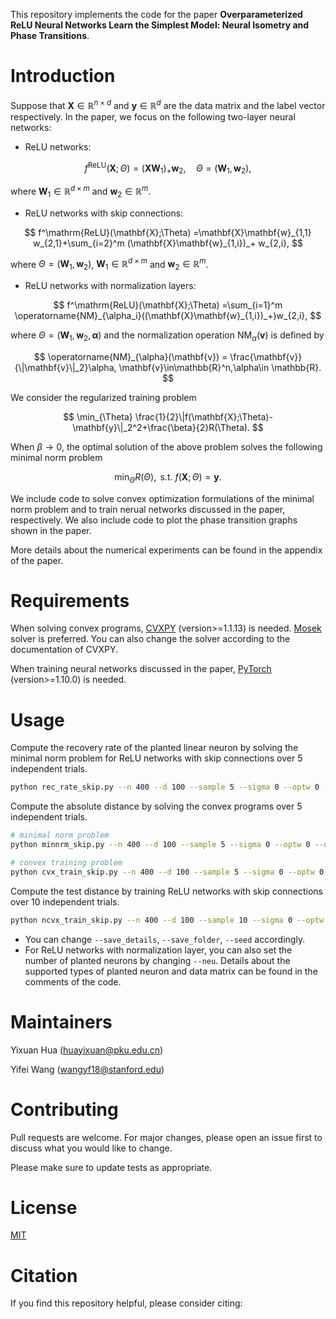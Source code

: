 This repository implements the code for the paper **Overparameterized ReLU Neural Networks Learn the Simplest Model: Neural Isometry and Phase Transitions**.

# Introduction

Suppose that $\mathbf{X}\in \mathbb{R}^{n\times d}$ and $\mathbf{y}\in \mathbb{R}^d$ are the data matrix and the label vector respectively. In the paper, we focus on the following two-layer neural networks:

- ReLU networks:

  
$$
f^\mathrm{ReLU}(\mathbf{X};\Theta) ={(\mathbf{X}{\mathbf{W}}_1)}_+{\mathbf{w}}_2, \quad \Theta = (\mathbf{W}_1,\mathbf{w}_2),
$$


where $\mathbf{W}_1\in \mathbb{R}^{d\times m}$ and $\mathbf{w}_2\in \mathbb{R}^{m}$.

- ReLU networks with skip connections:

  
$$
f^\mathrm{ReLU}(\mathbf{X};\Theta) =\mathbf{X}\mathbf{w}_{1,1} w_{2,1}+\sum_{i=2}^m (\mathbf{X}\mathbf{w}_{1,i})_+ w_{2,i},
$$


where $\Theta = (\mathbf{W}_1,\mathbf{w}_2)$, $\mathbf{W}_1\in \mathbb{R}^{d\times m}$ and $\mathbf{w}_2\in \mathbb{R}^{m}$.

- ReLU networks with normalization layers:


$$
f^\mathrm{ReLU}(\mathbf{X};\Theta) =\sum_{i=1}^m \operatorname{NM}_{\alpha_i}((\mathbf{X}\mathbf{w}_{1,i})_+)w_{2,i},
$$


where  $\Theta = (\mathbf{W}_1,\mathbf{w}_2,\mathbf{\alpha})$  and the normalization operation $\operatorname{NM}_\alpha(\mathbf{v})$  is defined by


$$
\operatorname{NM}_{\alpha}(\mathbf{v}) = \frac{\mathbf{v}}{\|\mathbf{v}\|_2}\alpha, \mathbf{v}\in\mathbb{R}^n,\alpha\in \mathbb{R}.
$$



We consider the regularized training problem 


$$
\min_{\Theta} \frac{1}{2}\|f(\mathbf{X};\Theta)-\mathbf{y}\|_2^2+\frac{\beta}{2}R(\Theta).
$$


When $\beta\to 0$, the optimal solution of the above problem solves the following minimal norm problem


$$
    \min_{\Theta} R(\Theta), \text{ s.t. } f(\mathbf{X};\Theta)=\mathbf{y}.
$$



We include code to solve convex optimization formulations of the minimal norm problem and to train nerual networks discussed in the paper, respectively. We also include code to plot the phase transition graphs shown in the paper. 

More details about the numerical experiments can be found in the appendix of the paper.

# Requirements

When solving convex programs, [CVXPY](https://www.cvxpy.org/install/index.html) (version>=1.1.13) is needed. [Mosek](https://www.mosek.com/downloads/) solver is preferred. You can also change the solver according to the documentation of CVXPY.

When training neural networks discussed in the paper, [PyTorch](https://pytorch.org/get-started/locally/) (version>=1.10.0) is needed.

# Usage

Compute the recovery rate of the planted linear neuron by solving the minimal norm problem for ReLU networks with skip connections over 5 independent trials. 
```bash
python rec_rate_skip.py --n 400 --d 100 --sample 5 --sigma 0 --optw 0 --optx 0
```

Compute the absolute distance by solving the convex programs over 5 independent trials. 
```bash
# minimal norm problem
python minnrm_skip.py --n 400 --d 100 --sample 5 --sigma 0 --optw 0 --optx 0

# convex training problem
python cvx_train_skip.py --n 400 --d 100 --sample 5 --sigma 0 --optw 0 --optx 0
```

Compute the test distance by training ReLU networks with skip connections over 10 independent trials. 
```bash
python ncvx_train_skip.py --n 400 --d 100 --sample 10 --sigma 0 --optw 0 --optx 0
```

- You can change `--save_details`, `--save_folder`, `--seed` accordingly. 
- For ReLU networks with normalization layer, you can also set the number of planted neurons by changing `--neu`. Details about the supported types of planted neuron and data matrix can be found in the comments of the code.

# Maintainers

Yixuan Hua (<huayixuan@pku.edu.cn>)

Yifei Wang (wangyf18@stanford.edu)

# Contributing

Pull requests are welcome. For major changes, please open an issue first to discuss what you would like to change.

Please make sure to update tests as appropriate.

# License

[MIT](https://choosealicense.com/licenses/mit/)

# Citation

If you find this repository helpful, please consider citing:
```

```